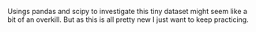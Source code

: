 Usings pandas and scipy to investigate this tiny dataset might seem like a bit of an overkill. But as this is all pretty new I just want to keep practicing.
